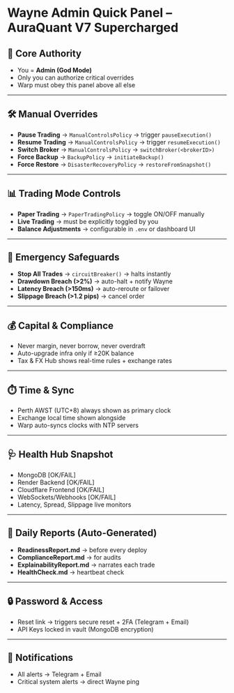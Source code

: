 # Wayne Admin Quick Panel – AuraQuant V7 Supercharged

## 🔑 Core Authority
- You = **Admin (God Mode)**
- Only you can authorize critical overrides
- Warp must obey this panel above all else

---

## 🛠️ Manual Overrides
- **Pause Trading** → `ManualControlsPolicy` → trigger `pauseExecution()`
- **Resume Trading** → `ManualControlsPolicy` → trigger `resumeExecution()`
- **Switch Broker** → `ManualControlsPolicy` → `switchBroker(<brokerID>)`
- **Force Backup** → `BackupPolicy` → `initiateBackup()`
- **Force Restore** → `DisasterRecoveryPolicy` → `restoreFromSnapshot()`

---

## 📊 Trading Mode Controls
- **Paper Trading** → `PaperTradingPolicy` → toggle ON/OFF manually
- **Live Trading** → must be explicitly toggled by you
- **Balance Adjustments** → configurable in `.env` or dashboard UI

---

## 🚨 Emergency Safeguards
- **Stop All Trades** → `circuitBreaker()` → halts instantly
- **Drawdown Breach (>2%)** → auto-halt + notify Wayne
- **Latency Breach (>150ms)** → auto-reroute or failover
- **Slippage Breach (>1.2 pips)** → cancel order

---

## 💰 Capital & Compliance
- Never margin, never borrow, never overdraft
- Auto-upgrade infra only if ≥20K balance
- Tax & FX Hub shows real-time rules + exchange rates

---

## ⏱️ Time & Sync
- Perth AWST (UTC+8) always shown as primary clock
- Exchange local time shown alongside
- Warp auto-syncs clocks with NTP servers

---

## 🩺 Health Hub Snapshot
- MongoDB [OK/FAIL]
- Render Backend [OK/FAIL]
- Cloudflare Frontend [OK/FAIL]
- WebSockets/Webhooks [OK/FAIL]
- Latency, Spread, Slippage live monitors

---

## 📝 Daily Reports (Auto-Generated)
- **ReadinessReport.md** → before every deploy
- **ComplianceReport.md** → for audits
- **ExplainabilityReport.md** → narrates each trade
- **HealthCheck.md** → heartbeat check

---

## 🔒 Password & Access
- Reset link → triggers secure reset + 2FA (Telegram + Email)
- API Keys locked in vault (MongoDB encryption)

---

## 📣 Notifications
- All alerts → Telegram + Email
- Critical system alerts → direct Wayne ping
